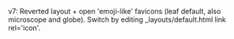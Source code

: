 v7: Reverted layout + open 'emoji-like' favicons (leaf default, also microscope and globe). Switch by editing _layouts/default.html link rel='icon'.
